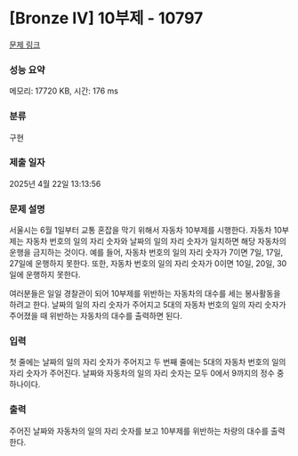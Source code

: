 # [Bronze IV] 10부제 - 10797 

[문제 링크](https://www.acmicpc.net/problem/10797) 

### 성능 요약

메모리: 17720 KB, 시간: 176 ms

### 분류

구현

### 제출 일자

2025년 4월 22일 13:13:56

### 문제 설명

<p>서울시는 6월 1일부터 교통 혼잡을 막기 위해서 자동차 10부제를 시행한다. 자동차 10부제는 자동차 번호의 일의 자리 숫자와 날짜의 일의 자리 숫자가 일치하면 해당 자동차의 운행을 금지하는 것이다. 예를 들어, 자동차 번호의 일의 자리 숫자가 7이면 7일, 17일, 27일에 운행하지 못한다. 또한, 자동차 번호의 일의 자리 숫자가 0이면 10일, 20일, 30일에 운행하지 못한다.</p>

<p>여러분들은 일일 경찰관이 되어 10부제를 위반하는 자동차의 대수를 세는 봉사활동을 하려고 한다. 날짜의 일의 자리 숫자가 주어지고 5대의 자동차 번호의 일의 자리 숫자가 주어졌을 때 위반하는 자동차의 대수를 출력하면 된다. </p>

### 입력 

 <p>첫 줄에는 날짜의 일의 자리 숫자가 주어지고 두 번째 줄에는 5대의 자동차 번호의 일의 자리 숫자가 주어진다. 날짜와 자동차의 일의 자리 숫자는 모두 0에서 9까지의 정수 중 하나이다. </p>

### 출력 

 <p>주어진 날짜와 자동차의 일의 자리 숫자를 보고 10부제를 위반하는 차량의 대수를 출력한다.</p>

